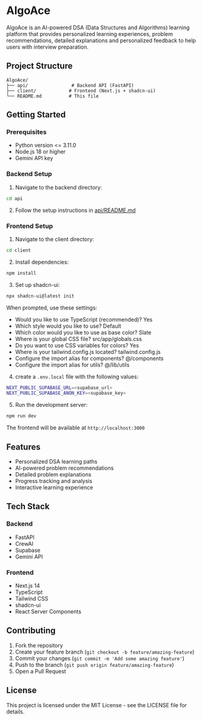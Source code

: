 # AlgoAce

AlgoAce is an AI-powered DSA (Data Structures and Algorithms) learning platform that provides personalized learning experiences, problem recommendations, detailed explanations and personalized feedback to help users with interview preparation.

## Project Structure

```
AlgoAce/
├── api/                # Backend API (FastAPI)
├── client/            # Frontend (Next.js + shadcn-ui)
└── README.md          # This file
```

## Getting Started

### Prerequisites

- Python version <= 3.11.0
- Node.js 18 or higher
- Gemini API key

### Backend Setup

1. Navigate to the backend directory:
```bash
cd api
```

2. Follow the setup instructions in [api/README.md](api/README.md)

### Frontend Setup

1. Navigate to the client directory:
```bash
cd client
```

2. Install dependencies:
```bash
npm install
```

3. Set up shadcn-ui:
```bash
npx shadcn-ui@latest init
```
When prompted, use these settings:
- Would you like to use TypeScript (recommended)? Yes
- Which style would you like to use? Default
- Which color would you like to use as base color? Slate
- Where is your global CSS file? src/app/globals.css
- Do you want to use CSS variables for colors? Yes
- Where is your tailwind.config.js located? tailwind.config.js
- Configure the import alias for components? @/components
- Configure the import alias for utils? @/lib/utils

4. create a `.env.local` file with the following values:
```bash
NEXT_PUBLIC_SUPABASE_URL=<supabase_url>
NEXT_PUBLIC_SUPABASE_ANON_KEY=<supabase_key>
```

5. Run the development server:
```bash
npm run dev
```

The frontend will be available at `http://localhost:3000`

## Features

- Personalized DSA learning paths
- AI-powered problem recommendations
- Detailed problem explanations
- Progress tracking and analysis
- Interactive learning experience

## Tech Stack

### Backend
- FastAPI
- CrewAI
- Supabase
- Gemini API

### Frontend
- Next.js 14
- TypeScript
- Tailwind CSS
- shadcn-ui
- React Server Components

## Contributing

1. Fork the repository
2. Create your feature branch (`git checkout -b feature/amazing-feature`)
3. Commit your changes (`git commit -m 'Add some amazing feature'`)
4. Push to the branch (`git push origin feature/amazing-feature`)
5. Open a Pull Request

## License

This project is licensed under the MIT License - see the LICENSE file for details. 
